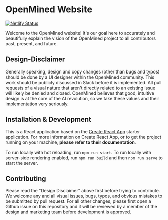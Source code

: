 # OpenMined Website

[![Netlify Status](https://api.netlify.com/api/v1/badges/f789ef18-3605-420b-a90f-a86b6995747c/deploy-status)](https://app.netlify.com/sites/openmined/deploys)

Welcome to the OpenMined website! It's our goal here to accurately and beautifully explain the vision of the OpenMined project to all contributors past, present, and future.

## Design-Disclaimer

Generally speaking, design and copy changes (other than bugs and typos) should be done by a UI designer within the OpenMined community. This work should be publicly discussed in Slack before it is implemented. All pull requests of a visual nature that aren't directly related to an existing issue will likely be denied and closed. OpenMined believes that good, intuitive design is at the core of the AI revolution, so we take these values and their implementation very seriously.

## Installation & Development

This is a React application based on the [Create React App](https://github.com/facebookincubator/create-react-app) starter application. For more information on Create React App, or to get the project running on your machine, **please refer to their documentation**.

To run locally with hot reloading, run `npm run start`. To run locally with server-side rendering enabled, run `npm run build` and then `npm run serve` to start the server.

## Contributing

Please read the "Design Disclaimer" above first before trying to contribute. We welcome any and all visual issues, bugs, typos, and obvious mistakes to be submitted by pull request. For all other changes, please first open a Github issue on this repository and it will be reviewed by a member of the design and marketing team before development is approved.
